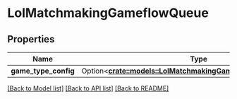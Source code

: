 # LolMatchmakingGameflowQueue

## Properties

Name | Type | Description | Notes
------------ | ------------- | ------------- | -------------
**game_type_config** | Option<[**crate::models::LolMatchmakingGameflowGameTypeConfig**](LolMatchmakingGameflowGameTypeConfig.md)> |  | [optional]

[[Back to Model list]](../README.md#documentation-for-models) [[Back to API list]](../README.md#documentation-for-api-endpoints) [[Back to README]](../README.md)


